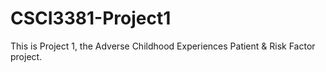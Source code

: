 # CSCI3381-Project1
This is Project 1, the Adverse Childhood Experiences Patient &amp; Risk Factor project.
